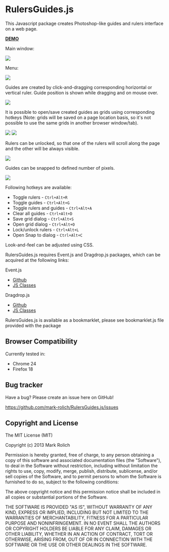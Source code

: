 RulersGuides.js
=================

This Javascript package creates Photoshop-like guides and rulers interface on a web page.

<a href="http://mark-rolich.github.io/RulersGuides.js/" target="_blank"><strong>DEMO</strong></a>

Main window:

<img src="http://mark-rolich.github.io/RulersGuides.js/screenshots/main.png" />

Menu:

<img src="http://mark-rolich.github.io/RulersGuides.js/screenshots/menu.png" />

Guides are created by click-and-dragging corresponding horizontal or vertical ruler.
Guide position is shown while dragging and on mouse over.

<img src="http://mark-rolich.github.io/RulersGuides.js/screenshots/guides.png" />

It is possible to open/save created guides as grids using corresponding hotkeys
(Note: grids will be saved on a page location basis, so it's not possible to use the same grids in another browser window/tab).

<img src="http://mark-rolich.github.io/RulersGuides.js/screenshots/save_grid.png" />
<img src="http://mark-rolich.github.io/RulersGuides.js/screenshots/open_grid.png" />

Rulers can be unlocked, so that one of the rulers will scroll along the page and the other will be always visible.

<img src="http://mark-rolich.github.io/RulersGuides.js/screenshots/unlock.png" />

Guides can be snapped to defined number of pixels.

<img src="http://mark-rolich.github.io/RulersGuides.js/screenshots/snap_to.png" />

Following hotkeys are available:

* Toggle rulers - `Ctrl+Alt+R`
* Toggle guides - `Ctrl+Alt+G`
* Toggle rulers and guides - `Ctrl+Alt+A`
* Clear all guides - `Ctrl+Alt+D`
* Save grid dialog - `Ctrl+Alt+S`
* Open grid dialog - `Ctrl+Alt+O`
* Lock/unlock rulers - `Ctrl+Alt+L`
* Open Snap to dialog - `Ctrl+Alt+C`

Look-and-feel can be adjusted using CSS.

RulersGuides.js requires Event.js and Dragdrop.js packages, which can be acquired at the following links:

Event.js

* [Github](https://github.com/mark-rolich/Event.js)
* [JS Classes](http://www.jsclasses.org/package/212-JavaScript-Handle-events-in-a-browser-independent-manner.html)

Dragdrop.js

* [Github](https://github.com/mark-rolich/Dragdrop.js)
* [JS Classes](http://www.jsclasses.org/package/215-JavaScript-Handle-drag-and-drop-events-of-page-elements.html)

RulersGuides.js is available as a bookmarklet, please see bookmarklet.js file
provided with the package

Browser Compatibility
--------------------

Currently tested in:

* Chrome 24
* Firefox 18

Bug tracker
-----------

Have a bug? Please create an issue here on GitHub!

https://github.com/mark-rolich/RulersGuides.js/issues

Copyright and License
---------------------

The MIT License (MIT)

Copyright (c) 2013 Mark Rolich

Permission is hereby granted, free of charge, to any person obtaining a copy
of this software and associated documentation files (the "Software"), to deal
in the Software without restriction, including without limitation the rights
to use, copy, modify, merge, publish, distribute, sublicense, and/or sell
copies of the Software, and to permit persons to whom the Software is
furnished to do so, subject to the following conditions:

The above copyright notice and this permission notice shall be included in
all copies or substantial portions of the Software.

THE SOFTWARE IS PROVIDED "AS IS", WITHOUT WARRANTY OF ANY KIND, EXPRESS OR
IMPLIED, INCLUDING BUT NOT LIMITED TO THE WARRANTIES OF MERCHANTABILITY,
FITNESS FOR A PARTICULAR PURPOSE AND NONINFRINGEMENT. IN NO EVENT SHALL THE
AUTHORS OR COPYRIGHT HOLDERS BE LIABLE FOR ANY CLAIM, DAMAGES OR OTHER
LIABILITY, WHETHER IN AN ACTION OF CONTRACT, TORT OR OTHERWISE, ARISING FROM,
OUT OF OR IN CONNECTION WITH THE SOFTWARE OR THE USE OR OTHER DEALINGS IN
THE SOFTWARE.
